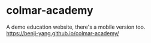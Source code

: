 # colmar-academy
A demo education website, there's a mobile version too.  
https://benji-yang.github.io/colmar-academy/
